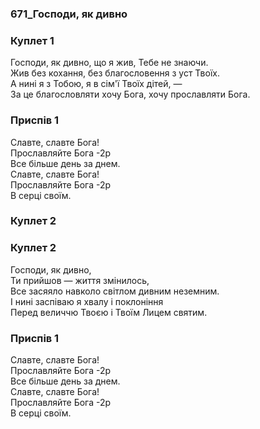 ### 671_Господи, як дивно
### Куплет 1
Господи, як дивно, що я жив, Тебе не знаючи. <br/>Жив без кохання, без благословення з уст Твоїх. <br/>А нині я з Тобою, я в сім'ї Твоїх дітей,  —<br/>За це благословляти хочу Бога, хочу прославляти Бога.
### Приспів 1
Славте, славте Бога!<br/>Прославляйте Бога -2р<br/>Все більше день за днем. <br/>Славте, славте Бога!<br/>Прославляйте Бога -2р<br/>В серці своїм.
### Куплет 2

### Куплет 2
Господи, як дивно,<br/>Ти прийшов — життя змінилось,<br/>Все засяяло навколо світлом дивним неземним.<br/>І нині заспіваю я хвалу і поклоніння<br/>Перед величчю Твоєю і Твоїм Лицем святим.
### Приспів 1
Славте, славте Бога!<br/>Прославляйте Бога -2р<br/>Все більше день за днем. <br/>Славте, славте Бога!<br/>Прославляйте Бога -2р<br/>В серці своїм.
